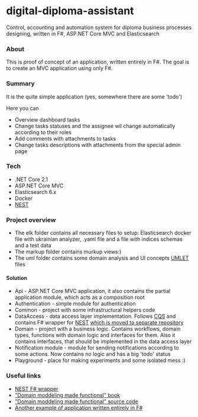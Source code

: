 # digital-diploma-assistant

Control, accounting and automation system for diploma business processes designing, written in F#, ASP.NET Core MVC and Elasticsearch

### About
This is proof of concept of an application, written entirely in F#. The goal is to create an MVC application using only F#.

### Summary
It is the quite simple application (yes, somewhere there are some 'todo')

Here you can

* Overview dashboard tasks
* Change tasks statuses and the assignee wil change automatically according to their roles
* Add comments with attachments to tasks
* Change tasks descriptions with attachments from the special admin page

### Tech
* .NET Core 2.1
* ASP.NET Core MVC
* Elasticsearch 6.x
* Docker
* [NEST](https://github.com/elastic/elasticsearch-net)

### Project overview
* The elk folder contains all necessary files to setup: Elasticsearch docker file with ukrainian analyzer, .yaml file and a file with indices schemas and a test data 
* The markup folder contains murkup views:)
* The uml folder contains some domain analysis and UI concepts [UMLET](https://www.umlet.com/) files 

#### Solution 
* Api - ASP.NET Core MVC application, it also contains the partial application module, which acts as a composition root
* Authentication - simple module for authentication
* Common - project with some infrastructural helpers code
* DataAccess - data access layer implementation. Follows [CQS](https://martinfowler.com/bliki/CommandQuerySeparation.html) and contains F# wrapper for [NEST](https://github.com/elastic/elasticsearch-net) [which is moved to separate repository](https://github.com/malabarMCB/nest-fs-extensions)
* Domain - project with a business logic. Contains workflows, domain types, functions with domain logic and interfaces for them. Also it contains interfaces, that should be implemented in the data access layer
* Notification module - module for sending notifications according to some actions. Now contains no logic and has a big 'todo' status
* Playground - place for making experiments and some isolated mess :)

### Useful links
* [NEST F# wrapper](https://github.com/malabarMCB/nest-fs-extensions)
* ["Domain moddeling made functional" book](https://pragprog.com/book/swdddf/domain-modeling-made-functional)
* ["Domain moddeling made functional" source code](https://github.com/swlaschin/DomainModelingMadeFunctional)
* [Another example of application written entirely in F#](https://github.com/atsapura/CardManagement)
